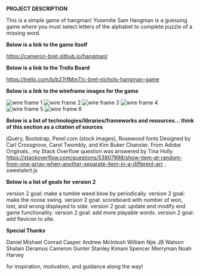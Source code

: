 **PROJECT DESCRIPTION**

This is a simple game of hangman! Yosemite Sam Hangman is a guessing game where you must select letters of the alphabet to complete puzzle of a missing word. 

**Below is a link to the game itself**

https://cameron-bret.github.io/hangman/

**Below is a link to the Trello Board**

https://trello.com/b/b27rfMm7/c-bret-nichols-hangman-game

**Below is a link to the wireframe images for the game**

![wire frame 1](wireframe/IMG_20181214_112304553.jpg)
![wire frame 2](wireframe/IMG_20181214_112313639.jpg)
![wire frame 3](wireframe/IMG_20181214_112328159.jpg)
![wire frame 4](wireframe/IMG_20181214_112341068.jpg)
![wire frame 5](wireframe/IMG_20181214_112350384.jpg)
![wire frame 6](wireframe/IMG_20181214_112407171.jpg)

**Below is a list of technologies/libraries/frameworks and resources... think of this section as a citation of sources**

jQuery, Bootstrap, Pexel.com (stock images), Rosewood fonts
Designed by Carl Crossgrove, Carol Twombly, and Kim Buker Chansler. From Adobe Originals., my Stack Overflow question was answered by Tina Holly https://stackoverflow.com/questions/53807898/show-item-at-random-from-one-array-when-another-separate-item-in-a-different-arr , sweetalert.js

**Below is a list of goals for version 2**

version 2 goal: make a tumble weed blow by periodically.
version 2 goal: make the noose swing.
version 2 goal: scoreboard with number of won, lost, and wrong displayed to side.
version 2 goal: update and modify end game functionality.
version 2 goal: add more playable words.
version 2 goal: add flavicon to site.

**Special Thanks**

Daniel Mishael
Conrad Casper
Andrew McIntosh
William Njie
JB Watson
Shalain Deramus
Cameron Gunter
Stanley Kimani
Spencer Merryman
Noah Harvey

for inspiration, motivation, and guidance along the way!